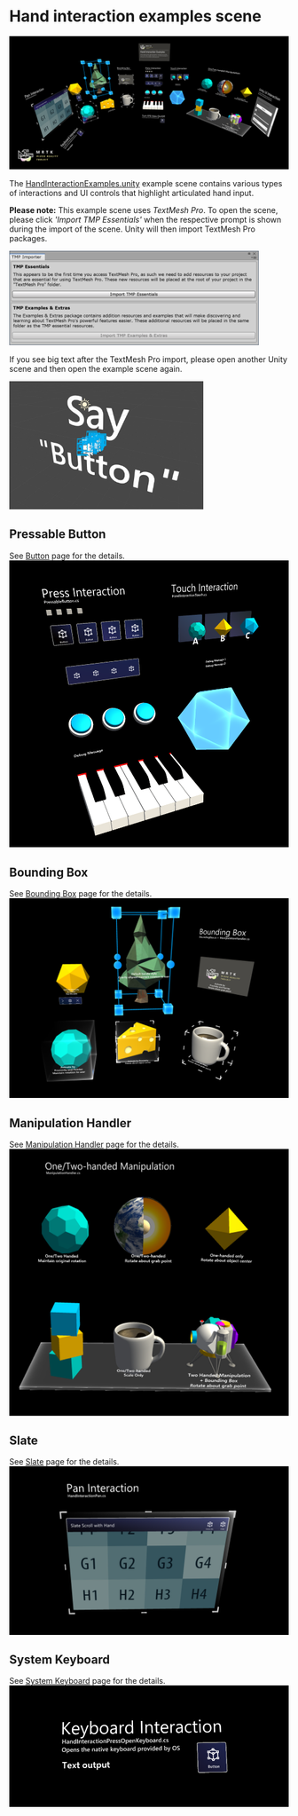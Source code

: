 # Hand interaction examples scene #

![Hand Interaction Examples](../Documentation/Images/MRTK_Examples.png)

The [HandInteractionExamples.unity](https://github.com/Microsoft/MixedRealityToolkit-Unity/blob/mrtk_release/Assets/MixedRealityToolkit.Examples/Demos/HandTracking/Scenes/HandInteractionExamples.unity) example scene contains various types of interactions and UI controls that highlight articulated hand input.

**Please note:** This example scene uses *TextMesh Pro*. To open the scene, please click *'Import TMP Essentials'* when the respective prompt is shown during the import of the scene. Unity will then import TextMesh Pro packages.

<img src="../Documentation/Images/HandInteractionExamples/MRTK_Examples_TMP2.png" width="450">

If you see big text after the TextMesh Pro import, please open another Unity scene and then open the example scene again.

<img src="../Documentation/Images/HandInteractionExamples/MRTK_Examples_TMP1.png" width="350">

## Pressable Button ##
See [Button](README_Button.md) page for the details.
![Hand Interaction Examples](../Documentation/Images/HandInteractionExamples/MRTK_Examples_PressTouch.png)

## Bounding Box ##
See [Bounding Box](README_BoundingBox.md) page for the details.
![Hand Interaction Examples](../Documentation/Images/HandInteractionExamples/MRTK_Examples_BoundingBox.png)

## Manipulation Handler ##
See [Manipulation Handler](README_ManipulationHandler.md) page for the details.
![Hand Interaction Examples](../Documentation/Images/HandInteractionExamples/MRTK_Examples_Manipulation.png)

## Slate ##
See [Slate](README_Slate.md) page for the details.
![Hand Interaction Examples](../Documentation/Images/HandInteractionExamples/MRTK_Examples_Slate.png)

## System Keyboard ##
See [System Keyboard](README_SystemKeyboard.md) page for the details.
![Hand Interaction Examples](../Documentation/Images/HandInteractionExamples/MRTK_Examples_Keyboard.png)
